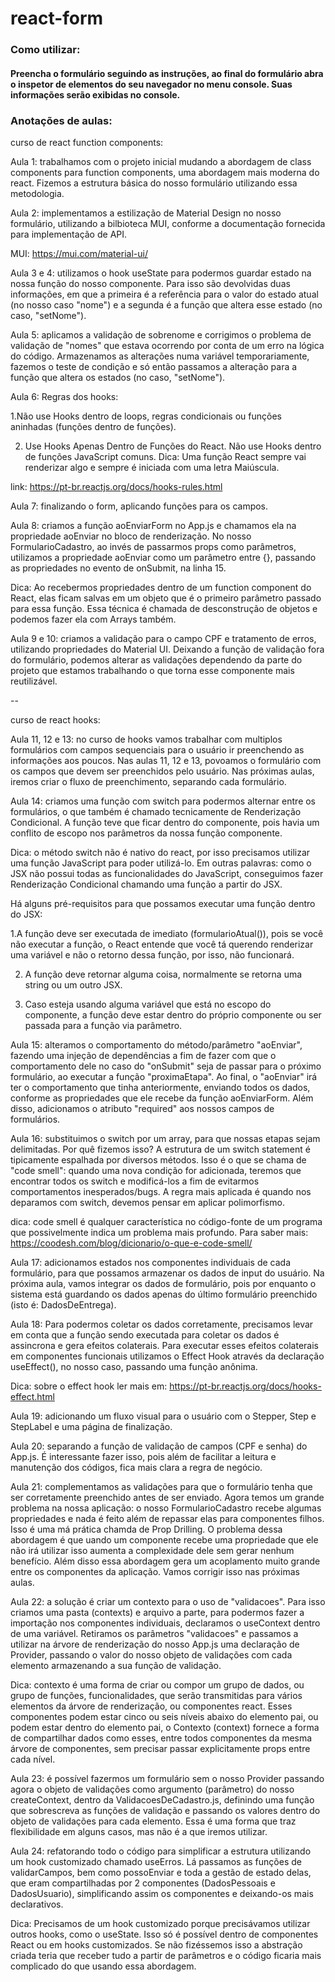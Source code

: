 # react-form

### Como utilizar:

#### Preencha o formulário seguindo as instruções, ao final do formulário abra o inspetor de elementos do seu navegador no menu console. Suas informações serão exibidas no console.

### Anotações de aulas:

curso de react function components:

Aula 1: trabalhamos com o projeto inicial mudando a abordagem de class components para function components, uma abordagem mais moderna do react. Fizemos a estrutura básica do nosso formulário utilizando essa metodologia.

Aula 2: implementamos a estilização de Material Design no nosso formulário, utilizando a bilbioteca MUI, conforme a documentação fornecida para implementação de API.

MUI: https://mui.com/material-ui/

Aula 3 e 4: utilizamos o hook useState para podermos guardar estado na nossa função do nosso componente. Para isso são devolvidas duas informações, em que a primeira é a referência para o valor do estado atual (no nosso caso "nome") e a segunda é a função que altera esse estado (no caso, "setNome").

Aula 5: aplicamos a validação de sobrenome e corrigimos o problema de validação de "nomes" que estava ocorrendo por conta de um erro na lógica do código. Armazenamos as alterações numa variável temporariamente, fazemos o teste de condição e só então passamos a alteração para a função que altera os estados (no caso, "setNome").

Aula 6: Regras dos hooks:

1.Não use Hooks dentro de loops, regras condicionais ou funções aninhadas (funções dentro de funções).

2. Use Hooks Apenas Dentro de Funções do React. Não use Hooks dentro de funções JavaScript comuns. Dica: Uma função React sempre vai renderizar algo e sempre é iniciada com uma letra Maiúscula.

link: https://pt-br.reactjs.org/docs/hooks-rules.html

Aula 7: finalizando o form, aplicando funções para os campos.

Aula 8: criamos a função aoEnviarForm no App.js e chamamos ela na propriedade aoEnviar no bloco de renderização. No nosso FormularioCadastro, ao invés de passarmos props como parâmetros, utilizamos a propriedade aoEnviar como um parâmetro entre {}, passando as propriedades no evento de onSubmit, na linha 15.

Dica: Ao recebermos propriedades dentro de um function component do React, elas ficam salvas em um objeto que é o primeiro parâmetro passado para essa função. Essa técnica é chamada de desconstrução de objetos e podemos fazer ela com Arrays também.

Aula 9 e 10: criamos a validação para o campo CPF e tratamento de erros, utilizando propriedades do Material UI. Deixando a função de validação fora do formulário, podemos alterar as validações dependendo da parte do projeto que estamos trabalhando o que torna esse componente mais reutilizável.

--

curso de react hooks:

Aula 11, 12 e 13: no curso de hooks vamos trabalhar com multiplos formulários com campos sequenciais para o usuário ir preenchendo as informações aos poucos. Nas aulas 11, 12 e 13, povoamos o formulário com os campos que devem ser preenchidos pelo usuário. Nas próximas aulas, iremos criar o fluxo de preenchimento, separando cada formulário.

Aula 14: criamos uma função com switch para podermos alternar entre os formulários, o que também é chamado tecnicamente de Renderização Condicional. A função teve que ficar dentro do componente, pois havia um conflito de escopo nos parâmetros da nossa função componente.

Dica: o método switch não é nativo do react, por isso precisamos utilizar uma função JavaScript para poder utilizá-lo. Em outras palavras: como o JSX não possui todas as funcionalidades do JavaScript, conseguimos fazer Renderização Condicional chamando uma função a partir do JSX.

Há alguns pré-requisitos para que possamos executar uma função dentro do JSX:

1.A função deve ser executada de imediato (formularioAtual()), pois se você não executar a função, o React entende que você tá querendo renderizar uma variável e não o retorno dessa função, por isso, não funcionará.

2. A função deve retornar alguma coisa, normalmente se retorna uma string ou um outro JSX.

3. Caso esteja usando alguma variável que está no escopo do componente, a função deve estar dentro do próprio componente ou ser passada para a função via parâmetro.

Aula 15: alteramos o comportamento do método/parâmetro "aoEnviar", fazendo uma injeção de dependências a fim de fazer com que o comportamento dele no caso do "onSubmit" seja de passar para o próximo formulário, ao executar a função "proximaEtapa". Ao final, o "aoEnviar" irá ter o comportamento que tinha anteriormente, enviando todos os dados, conforme as propriedades que ele recebe da função aoEnviarForm. Além disso, adicionamos o atributo "required" aos nossos campos de formulários.

Aula 16: substituimos o switch por um array, para que nossas etapas sejam delimitadas. Por quê fizemos isso? A estrutura de um switch statement é tipicamente espalhada por diversos métodos. Isso é o que se chama de "code smell": quando uma nova condição for adicionada, teremos que encontrar todos os switch e modificá-los a fim de evitarmos comportamentos inesperados/bugs. A regra mais aplicada é quando nos deparamos com switch, devemos pensar em aplicar polimorfismo.

dica: code smell é qualquer característica no código-fonte de um programa que possivelmente indica um problema mais profundo. Para saber mais: https://coodesh.com/blog/dicionario/o-que-e-code-smell/

Aula 17: adicionamos estados nos componentes individuais de cada formulário, para que possamos armazenar os dados de input do usuário. Na próxima aula, vamos integrar os dados de formulário, pois por enquanto o sistema está guardando os dados apenas do último formulário preenchido (isto é: DadosDeEntrega).

Aula 18: Para podermos coletar os dados corretamente, precisamos levar em conta que a função sendo executada para coletar os dados é assincrona e gera efeitos colaterais. Para executar esses efeitos colaterais em componentes funcionais utilizamos o Effect Hook através da declaração useEffect(), no nosso caso, passando uma função anônima.

Dica: sobre o effect hook ler mais em: https://pt-br.reactjs.org/docs/hooks-effect.html

Aula 19: adicionando um fluxo visual para o usuário com o Stepper, Step e StepLabel e uma página de finalização.

Aula 20: separando a função de validação de campos (CPF e senha) do App.js. É interessante fazer isso, pois além de facilitar a leitura e manutenção dos códigos, fica mais clara a regra de negócio.

Aula 21: complementamos as validações para que o formulário tenha que ser corretamente preenchido antes de ser enviado. Agora temos um grande problema na nossa aplicação: o nosso FormularioCadastro recebe algumas propriedades e nada é feito além de repassar elas para componentes filhos. Isso é uma má prática chamda de Prop Drilling. O problema dessa abordagem é que uando um componente recebe uma propriedade que ele não irá utilizar isso aumenta a complexidade dele sem gerar nenhum benefício. Além disso essa abordagem gera um acoplamento muito grande entre os componentes da aplicação. Vamos corrigir isso nas próximas aulas.

Aula 22: a solução é criar um contexto para o uso de "validacoes". Para isso criamos uma pasta (contexts) e arquivo a parte, para podermos fazer a importação nos componentes individuais, declaramos o useContext dentro de uma variável. Retiramos os parâmetros "validacoes" e passamos a utilizar na árvore de renderização do nosso App.js uma declaração de Provider, passando o valor do nosso objeto de validações com cada elemento armazenando a sua função de validação.

Dica: contexto é uma forma de criar ou compor um grupo de dados, ou grupo de funções, funcionalidades, que serão transmitidas para vários elementos da árvore de renderização, ou componentes react. Esses componentes podem estar cinco ou seis níveis abaixo do elemento pai, ou podem estar dentro do elemento pai, o Contexto (context) fornece a forma de compartilhar dados como esses, entre todos componentes da mesma árvore de componentes, sem precisar passar explicitamente props entre cada nível.

Aula 23: é possível fazermos um formulário sem o nosso Provider passando agora o objeto de validações como argumento (parâmetro) do nosso createContext, dentro da ValidacoesDeCadastro.js, definindo uma função que sobrescreva as funções de validação e passando os valores dentro do objeto de validações para cada elemento. Essa é uma forma que traz flexibilidade em alguns casos, mas não é a que iremos utilizar.

Aula 24: refatorando todo o código para simplificar a estrutura utilizando um hook customizado chamado useErros. Lá passamos as funções de validarCampos, bem como possoEnviar e toda a gestão de estado delas, que eram compartilhadas por 2 componentes (DadosPessoais e DadosUsuario), simplificando assim os componentes e deixando-os mais declarativos.

Dica: Precisamos de um hook customizado porque precisávamos utilizar outros hooks, como o useState. Isso só é possível dentro de componentes React ou em hooks customizados. Se não fizéssemos isso a abstração criada teria que receber tudo a partir de parâmetros e o código ficaria mais complicado do que usando essa abordagem.
